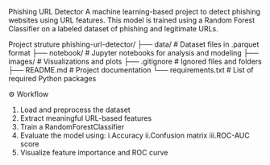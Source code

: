 Phishing URL Detector
A machine learning-based project to detect phishing websites using URL features.
This model is trained using a Random Forest Classifier on a labeled dataset of phishing and legitimate URLs.


Project struture
phishing-url-detector/
├── data/               # Dataset files in .parquet format
├── notebook/           # Jupyter notebooks for analysis and modeling
├── images/             # Visualizations and plots
├── .gitignore          # Ignored files and folders
├── README.md           # Project documentation
└── requirements.txt    # List of required Python packages

⚙️ Workflow

1. Load and preprocess the dataset
2. Extract meaningful URL-based features
3. Train a RandomForestClassifier
4. Evaluate the model using:
    i.Accuracy
   ii.Confusion matrix
  iii.ROC-AUC score
5. Visualize feature importance and ROC curve



